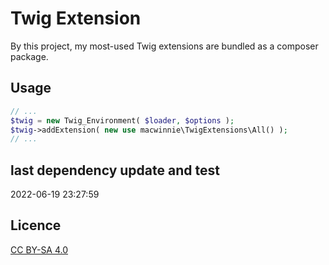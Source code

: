 # Twig Extension

By this project, my most-used Twig extensions are bundled as a composer package.

## Usage

```php
// ...
$twig = new Twig_Environment( $loader, $options );
$twig->addExtension( new use macwinnie\TwigExtensions\All() );
// ...
```

## last dependency update and test

2022-06-19 23:27:59

## Licence

[CC BY-SA 4.0](https://creativecommons.org/licenses/by-sa/4.0/deed.en)

